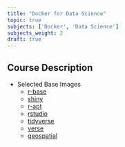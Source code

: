 ```yaml
---
title: "Docker for Data Science"
topic: true
subjects: ['Docker', 'Data Science']
subjects_weight: 2
draft: true
---
```


## Course Description

<!--
https://www.jimhester.com/2017/10/13/docker/
-->

- Selected Base Images
	- [r-base](https://hub.docker.com/_/r-base/)
	- [shiny](https://hub.docker.com/r/rocker/shiny)
	- [r-apt](https://hub.docker.com/r/rocker/r-apt) <!-- Set up for installing binary packages from CRAN using apt? -->
	- [rstudio](https://hub.docker.com/r/rocker/rstudio)
	- [tidyverse](https://hub.docker.com/r/rocker/tidyverse)
	- [verse](https://hub.docker.com/r/rocker/verse)
	- [geospatial](https://hub.docker.com/r/rocker/geospatial)